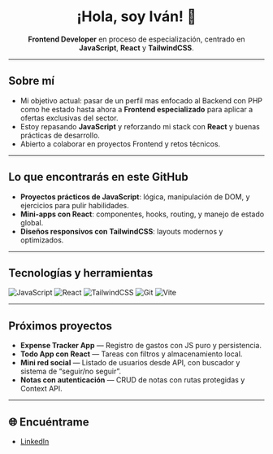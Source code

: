 <h1 align="center">¡Hola, soy Iván! 👋</h1>

<p align="center">
  <strong>Frontend Developer</strong> en proceso de especialización, centrado en <strong>JavaScript</strong>, <strong>React</strong> y <strong>TailwindCSS</strong>.
</p>

---

##  Sobre mí
-  Mi objetivo actual: pasar de un perfil mas enfocado al Backend con PHP como he estado hasta ahora a **Frontend especializado** para aplicar a ofertas exclusivas del sector.
-  Estoy repasando **JavaScript** y reforzando mi stack con **React** y buenas prácticas de desarrollo.
-  Abierto a colaborar en proyectos Frontend y retos técnicos.

---

## Lo que encontrarás en este GitHub
- **Proyectos prácticos de JavaScript**: lógica, manipulación de DOM, y ejercicios para pulir habilidades.
- **Mini-apps con React**: componentes, hooks, routing, y manejo de estado global.
- **Diseños responsivos con TailwindCSS**: layouts modernos y optimizados.


---

##  Tecnologías y herramientas
![JavaScript](https://img.shields.io/badge/JavaScript-ES6+-yellow?style=for-the-badge&logo=javascript)
![React](https://img.shields.io/badge/React-18-blue?style=for-the-badge&logo=react)
![TailwindCSS](https://img.shields.io/badge/TailwindCSS-3-blue?style=for-the-badge&logo=tailwindcss)
![Git](https://img.shields.io/badge/Git-black?style=for-the-badge&logo=git)
![Vite](https://img.shields.io/badge/Vite-4-purple?style=for-the-badge&logo=vite)

---

## Próximos proyectos
- **Expense Tracker App** — Registro de gastos con JS puro y persistencia.
- **Todo App con React** — Tareas con filtros y almacenamiento local.
- **Mini red social** — Listado de usuarios desde API, con buscador y sistema de “seguir/no seguir”.
- **Notas con autenticación** — CRUD de notas con rutas protegidas y Context API.

---

## 🌐 Encuéntrame
- [LinkedIn](www.linkedin.com/in/iván-martínez-974480216)  

